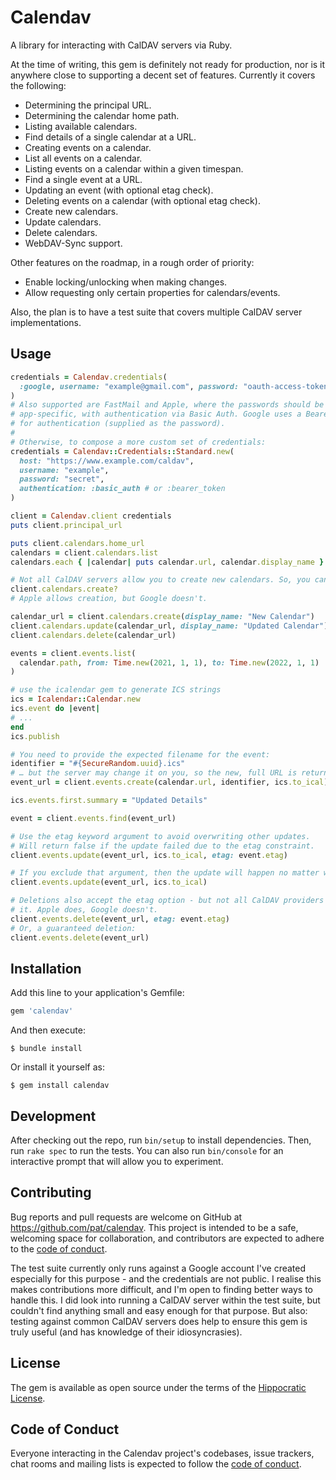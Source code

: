 # Calendav

A library for interacting with CalDAV servers via Ruby.

At the time of writing, this gem is definitely not ready for production, nor is it anywhere close to supporting a decent set of features. Currently it covers the following:

* Determining the principal URL.
* Determining the calendar home path.
* Listing available calendars.
* Find details of a single calendar at a URL.
* Creating events on a calendar.
* List all events on a calendar.
* Listing events on a calendar within a given timespan.
* Find a single event at a URL.
* Updating an event (with optional etag check).
* Deleting events on a calendar (with optional etag check).
* Create new calendars.
* Update calendars.
* Delete calendars.
* WebDAV-Sync support.

Other features on the roadmap, in a rough order of priority:

* Enable locking/unlocking when making changes.
* Allow requesting only certain properties for calendars/events.

Also, the plan is to have a test suite that covers multiple CalDAV server implementations.

## Usage

```ruby
credentials = Calendav.credentials(
  :google, username: "example@gmail.com", password: "oauth-access-token"
)
# Also supported are FastMail and Apple, where the passwords should be
# app-specific, with authentication via Basic Auth. Google uses a Bearer Token
# for authentication (supplied as the password).
#
# Otherwise, to compose a more custom set of credentials:
credentials = Calendav::Credentials::Standard.new(
  host: "https://www.example.com/caldav",
  username: "example",
  password: "secret",
  authentication: :basic_auth # or :bearer_token
)

client = Calendav.client credentials
puts client.principal_url

puts client.calendars.home_url
calendars = client.calendars.list
calendars.each { |calendar| puts calendar.url, calendar.display_name }

# Not all CalDAV servers allow you to create new calendars. So, you can check:
client.calendars.create?
# Apple allows creation, but Google doesn't.

calendar_url = client.calendars.create(display_name: "New Calendar")
client.calendars.update(calendar_url, display_name: "Updated Calendar")
client.calendars.delete(calendar_url)

events = client.events.list(
  calendar.path, from: Time.new(2021, 1, 1), to: Time.new(2022, 1, 1)
)

# use the icalendar gem to generate ICS strings
ics = Icalendar::Calendar.new
ics.event do |event|
# ...
end
ics.publish

# You need to provide the expected filename for the event:
identifier = "#{SecureRandom.uuid}.ics"
# … but the server may change it on you, so the new, full URL is returned:
event_url = client.events.create(calendar.url, identifier, ics.to_ical)

ics.events.first.summary = "Updated Details"

event = client.events.find(event_url)

# Use the etag keyword argument to avoid overwriting other updates.
# Will return false if the update failed due to the etag constraint.
client.events.update(event_url, ics.to_ical, etag: event.etag)

# If you exclude that argument, then the update will happen no matter what.
client.events.update(event_url, ics.to_ical)

# Deletions also accept the etag option - but not all CalDAV providers respect
# it. Apple does, Google doesn't.
client.events.delete(event_url, etag: event.etag)
# Or, a guaranteed deletion:
client.events.delete(event_url)
```

## Installation

Add this line to your application's Gemfile:

```ruby
gem 'calendav'
```

And then execute:

    $ bundle install

Or install it yourself as:

    $ gem install calendav

## Development

After checking out the repo, run `bin/setup` to install dependencies. Then, run `rake spec` to run the tests. You can also run `bin/console` for an interactive prompt that will allow you to experiment.

## Contributing

Bug reports and pull requests are welcome on GitHub at https://github.com/pat/calendav. This project is intended to be a safe, welcoming space for collaboration, and contributors are expected to adhere to the [code of conduct](https://github.com/pat/calendav/blob/main/CODE_OF_CONDUCT.md).

The test suite currently only runs against a Google account I've created especially for this purpose - and the credentials are not public. I realise this makes contributions more difficult, and I'm open to finding better ways to handle this. I did look into running a CalDAV server within the test suite, but couldn't find anything small and easy enough for that purpose. But also: testing against common CalDAV servers does help to ensure this gem is truly useful (and has knowledge of their idiosyncrasies).

## License

The gem is available as open source under the terms of the [Hippocratic License](https://firstdonoharm.dev).

## Code of Conduct

Everyone interacting in the Calendav project's codebases, issue trackers, chat rooms and mailing lists is expected to follow the [code of conduct](https://github.com/pat/calendav/blob/main/CODE_OF_CONDUCT.md).

